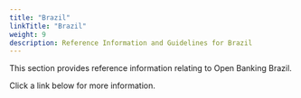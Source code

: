 ```yaml
---
title: "Brazil"
linkTitle: "Brazil"
weight: 9
description: Reference Information and Guidelines for Brazil
---
```


This section provides reference information relating to Open Banking Brazil.

Click a link below for more information.